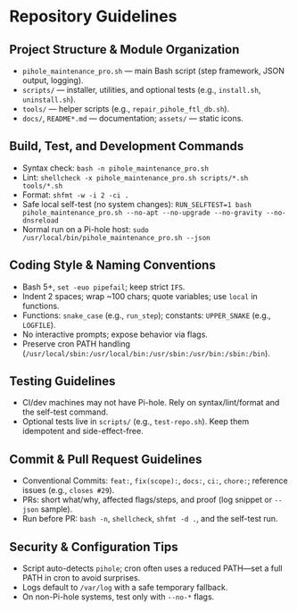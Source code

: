 # Repository Guidelines

## Project Structure & Module Organization
- `pihole_maintenance_pro.sh` — main Bash script (step framework, JSON output, logging).
- `scripts/` — installer, utilities, and optional tests (e.g., `install.sh`, `uninstall.sh`).
- `tools/` — helper scripts (e.g., `repair_pihole_ftl_db.sh`).
- `docs/`, `README*.md` — documentation; `assets/` — static icons.

## Build, Test, and Development Commands
- Syntax check: `bash -n pihole_maintenance_pro.sh`
- Lint: `shellcheck -x pihole_maintenance_pro.sh scripts/*.sh tools/*.sh`
- Format: `shfmt -w -i 2 -ci .`
- Safe local self-test (no system changes):
  `RUN_SELFTEST=1 bash pihole_maintenance_pro.sh --no-apt --no-upgrade --no-gravity --no-dnsreload`
- Normal run on a Pi-hole host:
  `sudo /usr/local/bin/pihole_maintenance_pro.sh --json`

## Coding Style & Naming Conventions
- Bash 5+, `set -euo pipefail`; keep strict `IFS`.
- Indent 2 spaces; wrap ~100 chars; quote variables; use `local` in functions.
- Functions: `snake_case` (e.g., `run_step`); constants: `UPPER_SNAKE` (e.g., `LOGFILE`).
- No interactive prompts; expose behavior via flags.
- Preserve cron PATH handling (`/usr/local/sbin:/usr/local/bin:/usr/sbin:/usr/bin:/sbin:/bin`).

## Testing Guidelines
- CI/dev machines may not have Pi-hole. Rely on syntax/lint/format and the self-test command.
- Optional tests live in `scripts/` (e.g., `test-repo.sh`). Keep them idempotent and side-effect-free.

## Commit & Pull Request Guidelines
- Conventional Commits: `feat:`, `fix(scope):`, `docs:`, `ci:`, `chore:`; reference issues (e.g., `closes #29`).
- PRs: short what/why, affected flags/steps, and proof (log snippet or `--json` sample).
- Run before PR: `bash -n`, `shellcheck`, `shfmt -d .`, and the self-test run.

## Security & Configuration Tips
- Script auto-detects `pihole`; cron often uses a reduced PATH—set a full PATH in cron to avoid surprises.
- Logs default to `/var/log` with a safe temporary fallback.
- On non-Pi-hole systems, test only with `--no-*` flags.

